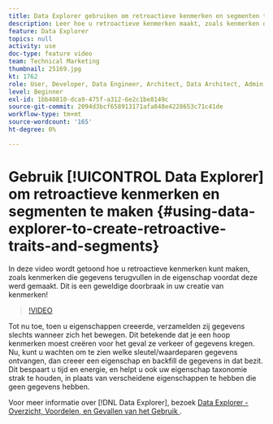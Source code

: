 ```yaml
---
title: Data Explorer gebruiken om retroactieve kenmerken en segmenten te maken
description: Leer hoe u retroactieve kenmerken maakt, zoals kenmerken die gegevens terugvullen in de eigenschap voordat deze werd gemaakt. Dit is een geweldige doorbraak in uw creatie van kenmerken!
feature: Data Explorer
topics: null
activity: use
doc-type: feature video
team: Technical Marketing
thumbnail: 25169.jpg
kt: 1762
role: User, Developer, Data Engineer, Architect, Data Architect, Admin, Leader
level: Beginner
exl-id: 1bb40810-dca9-475f-a312-6e2c1be8149c
source-git-commit: 2094d3bcf658913171afa848e4228653c71c41de
workflow-type: tm+mt
source-wordcount: '165'
ht-degree: 0%

---
```


# Gebruik [!UICONTROL Data Explorer] om retroactieve kenmerken en segmenten te maken {#using-data-explorer-to-create-retroactive-traits-and-segments}

In deze video wordt getoond hoe u retroactieve kenmerken kunt maken, zoals kenmerken die gegevens terugvullen in de eigenschap voordat deze werd gemaakt. Dit is een geweldige doorbraak in uw creatie van kenmerken!

>[!VIDEO](https://video.tv.adobe.com/v/25169/?quality=12)

Tot nu toe, toen u eigenschappen creeerde, verzamelden zij gegevens slechts wanneer zich het bewegen. Dit betekende dat je een hoop kenmerken moest creëren voor het geval ze verkeer of gegevens kregen. Nu, kunt u wachten om te zien welke sleutel/waardeparen gegevens ontvangen, dan creeer een eigenschap en backfill de gegevens in dat bezit. Dit bespaart u tijd en energie, en helpt u ook uw eigenschap taxonomie strak te houden, in plaats van verscheidene eigenschappen te hebben die geen gegevens hebben.

Voor meer informatie over [!DNL Data Explorer], bezoek [ Data Explorer - Overzicht, Voordelen, en Gevallen van het Gebruik ](https://experiencecloud.adobe.com/resources/help/en_US/aam/data-explorer.html).
